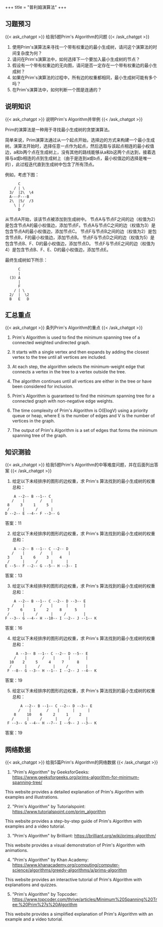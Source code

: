 +++
title = "普利姆演算法"
+++
## 习题预习
{{< ask_chatgpt >}}
给我5题Prim's Algorithm的问题
{{< /ask_chatgpt >}}



1. 使用Prim's演算法来寻找一个带有权重边的最小生成树，请问这个演算法的时间复杂度为何？
2. 请问在Prim's演算法中，如何选择下一个要加入最小生成树的节点？
3. 假设有一个带有权重边的无向图，请问是否一定存在一个带有权重边的最小生成树？
4. 如果在Prim's演算法的过程中，所有边的权重都相同，最小生成树可能有多个吗？
5. 在Prim's演算法中，如何判断一个图是连通的？   

## 说明知识
{{< ask_chatgpt >}}
说明Prim's Algorithm并举例
{{< /ask_chatgpt >}}



Prim的演算法是一种用于寻找最小生成树的贪婪演算法。

简单来说，Prim演算法通过从一个起点开始，选择边的方式来构建一个最小生成树。演算法开始时，选择任意一点作为起点，然后选取与该起点相连的最小权值边，a和b两个点在生成树上，没有其他的路线能够从a和b这两个点达到，接着选择与a或b相连的点到生成树上（由于是连到a或b点，最小权值边的选择是唯一的），此过程迭代直到生成树中包含了所有顶点。

例如，考虑下图：

```
      C
    / | \
  3/  |2\  \4
  A---F---B
  2\  |5/  /3
    \ | / 
      D
```

从节点A开始，该该节点被添加到生成树中。 节点A与节点F之间的边（权值为2）是包含节点A的最小权值边，添加节点F。节点A与节点C之间的边（权值为3）是包含节点A的最小权值边，添加节点C。 节点F与节点B之间的边（权值为2）是包含节点B，F的最小权值边，添加节点B。 节点F与节点D之间的边（权值为5）是包含节点B、F、D的最小权值边，添加节点D。 节点F与节点E之间的边（权值为4）是包含节点B、F、E、D的最小权值边，添加节点E。

最终生成树如下所示：

```
      C
      |
  (3) A
      |
      F
    / | \
  2/  |  \2
  B   E   D
```   

## 汇总重点
{{< ask_chatgpt >}}
条列Prim's Algorithm的重点
{{< /ask_chatgpt >}}



1. Prim's Algorithm is used to find the minimum spanning tree of a connected weighted undirected graph.

2. It starts with a single vertex and then expands by adding the closest vertex to the tree until all vertices are included.

3. At each step, the algorithm selects the minimum-weight edge that connects a vertex in the tree to a vertex outside the tree.

4. The algorithm continues until all vertices are either in the tree or have been considered for inclusion.

5. Prim's Algorithm is guaranteed to find the minimum spanning tree for a connected graph with non-negative edge weights.

6. The time complexity of Prim's Algorithm is O(ElogV) using a priority queue or heap, where E is the number of edges and V is the number of vertices in the graph.

7. The output of Prim's Algorithm is a set of edges that forms the minimum spanning tree of the graph.   

## 知识测验
{{< ask_chatgpt >}}
给我5题Prim's Algorithm的中等难度问题，并在后面列出答案
{{< /ask_chatgpt >}}



1. 给定以下未经排序的图形的边权重，求 Prim's 算法找到的最小生成树的权重总和：
```
    A --2-- B --1-- C
   /    |       /    |
 8     3     1     5
 /      |     /      |
D --2-- E --4-- F --3-- G
```
答案：11

2. 给定以下未经排序的图形的边权重，求 Prim's 算法找到的最小生成树的权重总和：
```
    A --2-- B --1-- C --2-- D
   /    |       /    |       |
 3     1     6     3     4
 /      |     /      |      |
E --5-- F --2-- G --5-- H --3-- I
```
答案：13

3. 给定以下未经排序的图形的边权重，求 Prim's 算法找到的最小生成树的权重总和：
```
    A --2-- B --1-- C --2-- D --3-- E
   /    |       /    |      |       |
 7     6     1     2     8      5
 /      |     /      |     /        |
F --3-- G --4-- H --10-- I --2-- J --1-- K
```
答案：16

4. 给定以下未经排序的图形的边权重，求 Prim's 算法找到的最小生成树的权重总和：
```
     A --3-- B --1-- C --2-- D --5-- E
    /    |       /    |      |       |
  10    2     5     4     7      8
  /      |     /      |     /        |
 F --8-- G --3-- H --1-- I --2-- J --4-- K
```
答案：19

5. 给定以下未经排序的图形的边权重，求 Prim's 算法找到的最小生成树的权重总和：
```
       A --2-- B --1-- C --2-- D --3-- E
      /    |       /    |      |      |
    8     10    6     2     1     2
   /      |     /      |     /       |
 F --3-- G --4-- H --7-- I --9-- J --3-- K
```
答案：19   

## 网络数据
{{< ask_chatgpt >}}
给我5篇Prim's Algorithm的网络数据
{{< /ask_chatgpt >}}



1. "Prim's Algorithm" by GeeksforGeeks: https://www.geeksforgeeks.org/prims-algorithm-for-minimum-spanning-tree/

This website provides a detailed explanation of Prim's Algorithm with examples and illustrations.

2. "Prim's Algorithm" by Tutorialspoint: https://www.tutorialspoint.com/prim_algorithm

This website provides a step-by-step guide of Prim's Algorithm with examples and a video tutorial.

3. "Prim's Algorithm" by Brilliant: https://brilliant.org/wiki/prims-algorithm/

This website provides a visual demonstration of Prim's Algorithm with animations.

4. "Prim's Algorithm" by Khan Academy: https://www.khanacademy.org/computing/computer-science/algorithms/greedy-algorithms/a/prims-algorithm

This website provides an interactive tutorial of Prim's Algorithm with explanations and quizzes.

5. "Prim's Algorithm" by Topcoder: https://www.topcoder.com/thrive/articles/Minimum%20Spanning%20Tree:%20Prim%27s%20Algorithm

This website provides a simplified explanation of Prim's Algorithm with an example and a video tutorial.   

